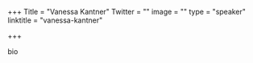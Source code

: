 +++
Title = "Vanessa Kantner"
Twitter = ""
image = ""
type = "speaker"
linktitle = "vanessa-kantner"

+++

bio
